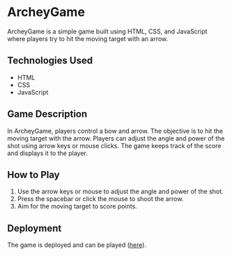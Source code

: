 # ArcheyGame

ArcheyGame is a simple game built using HTML, CSS, and JavaScript where players try to hit the moving target with an arrow.

## Technologies Used
- HTML
- CSS
- JavaScript

## Game Description
In ArcheyGame, players control a bow and arrow. The objective is to hit the moving target with the arrow. Players can adjust the angle and power of the shot using arrow keys or mouse clicks. The game keeps track of the score and displays it to the player.

## How to Play
1. Use the arrow keys or mouse to adjust the angle and power of the shot.
2. Press the spacebar or click the mouse to shoot the arrow.
3. Aim for the moving target to score points.

## Deployment
The game is deployed and can be played ([here](https://archerygamerashmi.netlify.app)).
